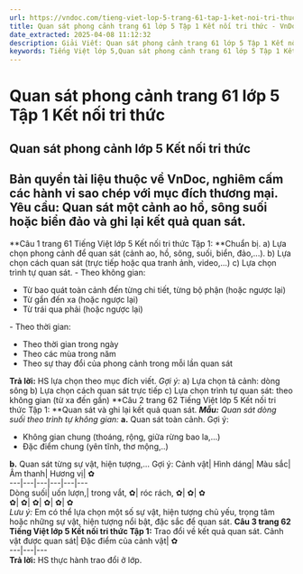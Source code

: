 ```yaml
---
url: https://vndoc.com/tieng-viet-lop-5-trang-61-tap-1-ket-noi-tri-thuc-319677
title: Quan sát phong cảnh trang 61 lớp 5 Tập 1 Kết nối tri thức - VnDoc.com
date_extracted: 2025-04-08 11:12:32
description: Giải Viết: Quan sát phong cảnh trang 61 lớp 5 Tập 1 Kết nối tri thức gồm các phần hướng dẫn giải chi tiết, đầy đủ nhất chỉ có trên VnDoc. Mời các bạn tham khảo.
keywords: Tiếng Việt lớp 5,Quan sát phong cảnh trang 61 lớp 5 Tập 1 Kết nối tri thức,Tiếng Việt lớp 5 trang 61 Tập 1 Kết nối tri thức,Quan sát phong cảnh lớp 5 Kết nối tri thức,Tiếng Việt lớp 5 Tập 1 trang 61 Kết nối tri thức,Quan sát phong cảnh lớp 5 trang 61,Tiếng Việt lớp 5 Kết nối tri thức,Tiếng Việt lớp 5 Tập 1,sgk Tiếng Việt lớp 5
---
```


# Quan sát phong cảnh trang 61 lớp 5 Tập 1 Kết nối tri thức
## **Quan sát phong cảnh lớp 5 Kết nối tri thức**
**Bản quyền tài liệu thuộc về VnDoc, nghiêm cấm các hành vi sao chép với mục đích thương mại.**
**Yêu cầu:** Quan sát một cảnh ao hồ, sông suối hoặc biển đảo và ghi lại kết quả quan sát.  
---  
**Câu 1 trang 61 Tiếng Việt lớp 5 Kết nối tri thức Tập 1: **Chuẩn bị.
a\) Lựa chọn phong cảnh để quan sát \(cảnh ao, hồ, sông, suối, biển, đảo,...\).
b\) Lựa chọn cách quan sát \(trực tiếp hoặc qua tranh ảnh, video,...\)
c\) Lựa chọn trình tự quan sát.
\- Theo không gian:
  * Từ bao quát toàn cảnh đến từng chi tiết, từng bộ phận \(hoặc ngược lại\)
  * Từ gần đến xa \(hoặc ngược lại\)
  * Từ trái qua phải \(hoặc ngược lại\)

\- Theo thời gian:
  * Theo thời gian trong ngày
  * Theo các mùa trong năm
  * Theo sự thay đổi của phong cảnh trong mỗi lần quan sát

**Trả lời:**
HS lựa chọn theo mục đích viết.
_Gợi ý:_
a\) Lựa chọn tả cảnh: dòng sông
b\) Lựa chọn cách quan sát trực tiếp
c\) Lựa chọn trình tự quan sát: theo không gian \(từ xa đến gần\)
**Câu 2 trang 62 Tiếng Việt lớp 5 Kết nối tri thức Tập 1: **Quan sát và ghi lại kết quả quan sát.
_**Mẫu:** Quan sát dòng suối theo trình tự không gian:_
**a.** Quan sát toàn cảnh.
Gợi ý:
  * Không gian chung \(thoáng, rộng, giữa rừng bao la,...\)
  * Đặc điểm chung \(yên tĩnh, thơ mộng,..\)

**b.** Quan sát từng sự vật, hiện tượng,…
Gợi ý:
Cảnh vật| Hình dáng| Màu sắc| Âm thanh| Hương vị| ✿  
---|---|---|---|---|---  
Dòng suối| uốn lượn,| trong vắt, ✿| róc rách, ✿| ✿| ✿  
✿| ✿| ✿| ✿| ✿| ✿  
 _Lưu ý:_ Em có thể lựa chọn một số sự vật, hiện tượng chủ yếu, trọng tâm hoặc những sự vật, hiện tượng nổi bật, đặc sắc để quan sát.
**Câu 3 trang 62 Tiếng Việt lớp 5 Kết nối tri thức Tập 1:** Trao đổi về kết quả quan sát.
Cảnh vật được quan sát| Đặc điểm của cảnh vật| ✿  
---|---|---  
**Trả lời:**
HS thực hành trao đổi ở lớp.

